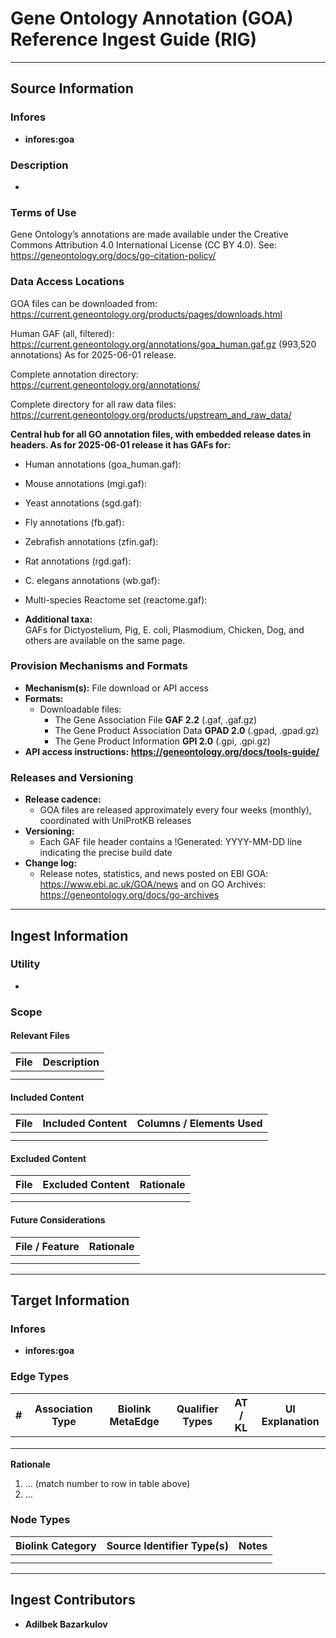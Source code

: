 # Gene Ontology Annotation (GOA) Reference Ingest Guide (RIG)

---

## Source Information


### Infores

* **infores\:goa**

### Description

*

### Terms of Use

Gene Ontology’s annotations are made available under the Creative Commons Attribution 4.0 International License (CC BY 4.0). See: https://geneontology.org/docs/go-citation-policy/

### Data Access Locations

GOA files can be downloaded from: https://current.geneontology.org/products/pages/downloads.html

Human GAF (all, filtered):
https://current.geneontology.org/annotations/goa_human.gaf.gz (993,520 annotations) As for 2025-06-01 release.

Complete annotation directory:
https://current.geneontology.org/annotations/

Complete directory for all raw data files:
https://current.geneontology.org/products/upstream_and_raw_data/

**Central hub for all GO annotation files, with embedded release dates in headers. As for 2025-06-01 release it has GAFs for:**

* Human annotations (goa_human.gaf):   

* Mouse annotations (mgi.gaf):  

* Yeast annotations (sgd.gaf):

* Fly annotations (fb.gaf):  

* Zebrafish annotations (zfin.gaf):   

* Rat annotations (rgd.gaf):

* C. elegans annotations (wb.gaf):   

* Multi-species Reactome set (reactome.gaf):

* **Additional taxa:**  
  GAFs for Dictyostelium, Pig, E. coli, Plasmodium, Chicken, Dog, and others are available on the same page. 

### Provision Mechanisms and Formats

* **Mechanism(s):** File download or API access
* **Formats:** 
    - Downloadable files:
        - The Gene Association File **GAF 2.2** (.gaf, .gaf.gz)
        - The Gene Product Association Data **GPAD 2.0** (.gpad, .gpad.gz)
        - The Gene Product Information **GPI 2.0** (.gpi, .gpi.gz)
* **API access instructions: https://geneontology.org/docs/tools-guide/**

### Releases and Versioning

* **Release cadence:**
    - GOA files are released approximately every four weeks (monthly), coordinated with UniProtKB releases 
* **Versioning:**
    - Each GAF file header contains a !Generated: YYYY-MM-DD line indicating the precise build date
* **Change log:**
    - Release notes, statistics, and news posted on EBI GOA: https://www.ebi.ac.uk/GOA/news and on GO Archives: https://geneontology.org/docs/go-archives

---

## Ingest Information

### Utility

*

### Scope

#### Relevant Files

| File | Description |
| ---- | ----------- |
|      |             |
|      |             |

#### Included Content

| File | Included Content | Columns / Elements Used |
| ---- | ---------------- | ----------------------- |
|      |                  |                         |
|      |                  |                         |

#### Excluded Content

| File | Excluded Content | Rationale |
| ---- | ---------------- | --------- |
|      |                  |           |
|      |                  |           |

#### Future Considerations

| File / Feature | Rationale |
| -------------- | --------- |
|                |           |
|                |           |

---

## Target Information

### Infores

* **infores\:goa**

### Edge Types

| # | Association Type | Biolink MetaEdge | Qualifier Types | AT / KL | UI Explanation |
| - | ---------------- | ---------------- | --------------- | ------- | -------------- |
|   |                  |                  |                 |         |                |
|   |                  |                  |                 |         |                |
|   |                  |                  |                 |         |                |

**Rationale**

1. … (match number to row in table above)
2. …

### Node Types

| Biolink Category | Source Identifier Type(s) | Notes |
| ---------------- | ------------------------- | ----- |
|                  |                           |       |
|                  |                           |       |

---

## Ingest Contributors

* **Adilbek Bazarkulov**

